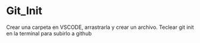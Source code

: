 # Git_Init
Crear una carpeta en VSCODE, arrastrarla y crear un archivo. Teclear git init en la terminal para subirlo a github
